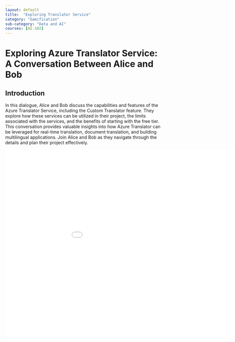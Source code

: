```yaml
---
layout: default
title:  "Exploring Translator Service"
category: "Gamification"
sub-category: "Data and AI"
courses: [AI-102]
---
```


# Exploring Azure Translator Service: A Conversation Between Alice and Bob

## Introduction

In this dialogue, Alice and Bob discuss the capabilities and features of the Azure Translator Service, including the Custom Translator feature. They explore how these services can be utilized in their project, the limits associated with the services, and the benefits of starting with the free tier. This conversation provides valuable insights into how Azure Translator can be leveraged for real-time translation, document translation, and building multilingual applications. Join Alice and Bob as they navigate through the details and plan their project effectively.

<iframe class="smart-player-embed-iframe" id="embeddedSmartPlayerInstance" src="/iengage/project-files/gamification/Data and AI/videos/exploringtranslator/exploringtranslator_player.html?embedIFrameId=embeddedSmartPlayerInstance" width="1024" height="600" scrolling="no" frameborder="0" webkitAllowFullScreen mozallowfullscreen allowFullScreen></iframe>
